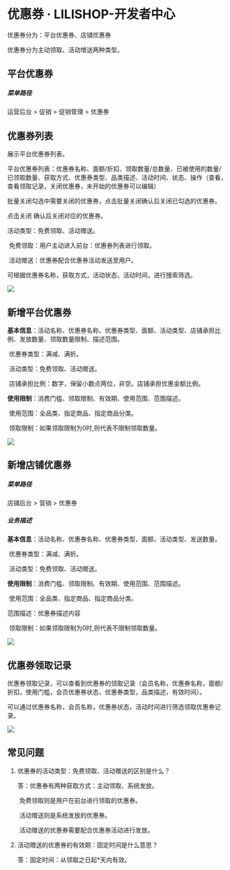 # 优惠券 · LILISHOP-开发者中心
优惠券分为：平台优惠券、店铺优惠券

优惠券分为主动领取、活动增送两种类型。

平台优惠券[](#平台优惠券)
---------------

##### 菜单路径[](#菜单路径)

运营后台 > 促销 > 促销管理 > 优惠券

优惠券列表[](#优惠券列表)
---------------

展示平台优惠券列表。

平台优惠券列表：优惠券名称、面额/折扣、领取数量/总数量、已被使用的数量/已领取数量、获取方式、优惠券类型、品类描述、活动时间、状态、操作（查看，查看领取记录，关闭优惠券，未开始的优惠券可以编辑）

批量关闭勾选中需要关闭的优惠券，点击批量关闭确认后关闭已勾选的优惠券。

点击关闭 确认后关闭对应的优惠券。

活动类型：免费领取、活动赠送。

​ 免费领取：用户主动进入前台：优惠券列表进行领取。

​ 活动赠送：优惠券配合优惠券活动发送至用户。

可根据优惠券名称，获取方式，活动状态，活动时间，进行搜索筛选。

![](https://docs.pickmall.cn/help/images/%E4%BC%98%E6%83%A0%E5%88%B8%E5%88%97%E8%A1%A8.png)

新增平台优惠券[](#新增平台优惠券)
-------------------

**基本信息**：活动名称、优惠券名称、优惠券类型、面额、活动类型、店铺承担比例、发放数量、领取数量限制、描述范围。

​ 优惠券类型：满减、满折。

​ 活动类型：免费领取、活动赠送。

​ 店铺承担比例：数字，保留小数点两位，非空。店铺承担优惠金额比例。

**使用限制**：消费门槛、领取限制、有效期、使用范围、范围描述。

​ 使用范围：全品类、指定商品、指定商品分类。

​ 领取限制：如果领取限制为0时,则代表不限制领取数量。

![](https://docs.pickmall.cn/help/images/%E6%B7%BB%E5%8A%A0%E4%BC%98%E6%83%A0%E5%88%B8.png)

新增店铺优惠券[](#新增店铺优惠券)
-------------------

##### 菜单路径[](#菜单路径)

店铺后台 > 营销 > 优惠券

##### 业务描述[](#业务描述)

**基本信息**：活动名称、优惠券名称、优惠券类型、面额、活动类型、发送数量。

​ 优惠券类型：满减、满折。

​ 活动类型：免费领取、活动赠送。

**使用限制**：消费门槛、领取限制、有效期、使用范围、范围描述。

​ 使用范围：全品类、指定商品、指定商品分类。

范围描述：优惠券描述内容

​ 领取限制：如果领取限制为0时,则代表不限制领取数量。

![](https://docs.pickmall.cn/help/images/%E5%BA%97%E9%93%BA%E4%BC%98%E6%83%A0%E5%88%B8.png)

优惠券领取记录[](#优惠券领取记录)
-------------------

优惠券领取记录，可以查看到优惠券的领取记录（会员名称，优惠券名称，面额/折扣，使用门槛，会员优惠券状态，优惠券类型，品类描述，有效时间）。

可以通过优惠券名称，会员名称，优惠券状态，活动时间进行筛选领取优惠券记录。

![](https://docs.pickmall.cn/help/images/%E4%BC%98%E6%83%A0%E5%88%B8%E9%A2%86%E5%8F%96%E5%88%97%E8%A1%A8.png)

常见问题[](#常见问题)
-------------

1.  优惠券的活动类型：免费领取、活动赠送的区别是什么？
    
    答：优惠券有两种获取方式：主动领取、系统发放。
    
    ​ 免费领取则是用户在前台进行领取的优惠券。
    
    ​ 活动赠送则是系统发放的优惠券。
    
    ​ 活动赠送的优惠券需要配合优惠券活动进行发放。
    
2.  活动赠送的优惠券的有效期：固定时间是什么意思？
    
    答：固定时间：从领取之日起\*天内有效。
    
    ​